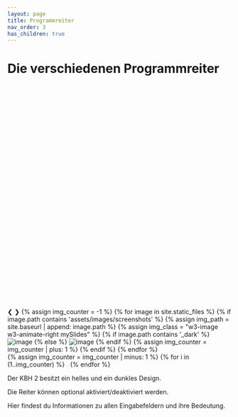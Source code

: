 ```yaml
---
layout: page
title: Programmreiter
nav_order: 3
has_children: true
---
```


# Die verschiedenen Programmreiter

<div class="slideshow w3-display-container">
    <a href="" class="slideshow-overlay" target=_blank>
        <svg viewBox="0 0 24 24" class="w3-display-middle"><use xlink:href="#svg-search"></use></svg>
    </a>
    <a class="w3-display-left slideshow-skip" onclick="carousel(-1);">&#10094;</a>
    <a class="w3-display-right slideshow-skip" onclick="carousel();">&#10095;</a>
    {% assign img_counter = -1 %}
    {% for image in site.static_files %}
        {% if image.path contains 'assets/images/screenshots' %}
            {% assign img_path = site.baseurl | append: image.path %}
            {% assign img_class = "w3-image w3-animate-right mySlides" %}
            {% if image.path contains '_dark' %}
                <img src="{{img_path}}" class="{{img_class}} hide-light" alt="image" />
            {% else %}
                <img src="{{img_path}}" class="{{img_class}} hide-dark" alt="image" />
            {% endif %}
            {% assign img_counter = img_counter | plus: 1 %}
        {% endif %}
    {% endfor %}
</div>
<div class="w3-center slide-indicators" style="width:100%">
    {% assign img_counter = img_counter | minus: 1 %}
    {% for i in (1..img_counter) %}
          <a class="dot-mark" onclick='carousel({{i}})'>&nbsp;</a>
    {% endfor %}
</div>

Der KBH 2 besitzt ein helles und ein dunkles Design.

Die Reiter können optional aktiviert/deaktiviert werden.

Hier findest du Informationen zu allen Eingabefeldern und ihre Bedeutung.